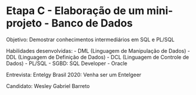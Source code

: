 # Etapa C - Elaboração de um mini-projeto - Banco de Dados
Objetivo: Demostrar conhecimentos intermediários em SQL e PL/SQL


Habilidades desenvolvidas: 
						- DML (Linguagem de Manipulação de Dados)
						- DDL (Linguagem de Definição de Dados) 
						- DCL (Linguagem de Controle de Dados)
						- PL/SQL
						- SGBD: SQL Developer - Oracle 



Entrevista: Entelgy Brasil 2020: Venha ser um Entelgeer

Candidato: Wesley Gabriel Barreto











